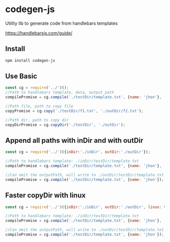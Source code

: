 # codegen-js
Utility lib to generate code from handlebars templates

https://handlebarsjs.com/guide/

## Install
```bash 
npm install codegen-js
```

## Use Basic

```js 
const cg = require('../')();
//Path to handlebars template, data, output path
compilePromise = cg.compile('./testDir/template.txt', {name: 'jhon'}, './testDir/res.txt');

//Path file, path to copy file
copyPromise = cg.copy('./testDir/f1.txt', './outDir/f2.txt');

//Path dir, path to copy dir
copyDirPromise = cg.copyDir('./testDir', './outDir');
```

## Append all paths with inDir and with outDir

```js 
const cg = require('../')({inDir:'./inDir', outDir:'./outDir'});

//Path to handlebars template: ./inDir/testDir/template.txt
compilePromise = cg.compile('./testDir/template.txt', {name: 'jhon'}, './testDir/res.txt');

//Can omit the outputPath, will write to ./outDir/testDir/template.txt
compilePromise = cg.compile('./testDir/template.txt', {name: 'jhon'});
```

## Faster copyDir with linux

```js 
const cg = require('../')({inDir:'./inDir', outDir:'./outDir', linux: true});

//Path to handlebars template: ./inDir/testDir/template.txt
compilePromise = cg.compile('./testDir/template.txt', {name: 'jhon'}, './testDir/res.txt');

//Can omit the outputPath, will write to ./outDir/testDir/template.txt
compilePromise = cg.compile('./testDir/template.txt', {name: 'jhon'});
```
